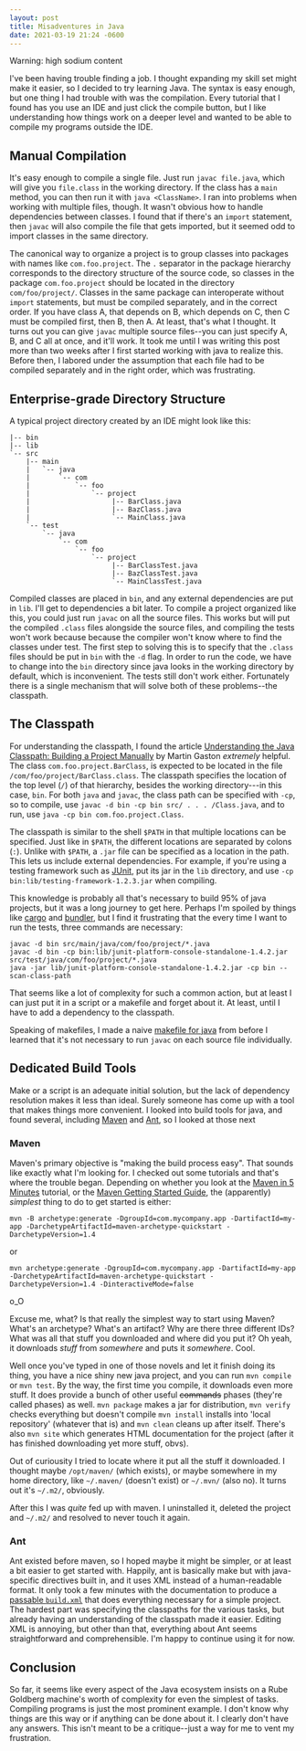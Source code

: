 ```yaml
---
layout: post
title: Misadventures in Java
date: 2021-03-19 21:24 -0600
---
```


Warning: high sodium content

I've been having trouble finding a job.
I thought expanding my skill set might make it easier,
so I decided to try learning Java.
The syntax is easy enough, but one thing I had trouble with was the compilation.
Every tutorial that I found has you use an IDE
and just click the compile button,
but I like understanding how things work on a deeper level
and wanted to be able to compile my programs outside the IDE.

## Manual Compilation

It's easy enough to compile a single file.
Just run `javac file.java`, which will give you `file.class`
in the working directory.
If the class has a `main` method, you can then run it with `java <ClassName>`.
I ran into problems when working with multiple files, though.
It wasn't obvious how to handle dependencies between classes.
I found that if there's an `import` statement,
then `javac` will also compile the file that gets imported,
but it seemed odd to import classes in the same directory.

The canonical way to organize a project is to group classes into packages
with names like `com.foo.project`.
The `.` separator in the package hierarchy corresponds to
the directory structure of the source code,
so classes in the package `com.foo.project` should be located in the directory
`com/foo/project/`.
Classes in the same package can interoperate without `import` statements,
but must be compiled separately, and in the correct order.
If you have class A, that depends on B, which depends on C,
then C must be compiled first, then B, then A.
At least, that's what I thought.
It turns out you can give `javac` multiple source files--you can just
specify A, B, and C all at once, and it'll work.
It took me until I was writing this post
more than two weeks after I first started working with java to realize this.
Before then, I labored under the assumption that
each file had to be compiled separately and in the right order,
which was frustrating.

## Enterprise-grade Directory Structure

A typical project directory created by an IDE might look like this:
```
|-- bin
|-- lib
`-- src
    |-- main
    |   `-- java
    |       `-- com
    |           `-- foo
    |               `-- project
    |                    |-- BarClass.java
    |                    |-- BazClass.java
    |                    `-- MainClass.java
    `-- test
        `-- java
            `-- com
                `-- foo
                    `-- project
                         |-- BarClassTest.java
                         |-- BazClassTest.java
                         `-- MainClassTest.java
```
Compiled classes are placed in `bin`,
and any external dependencies are put in `lib`.
I'll get to dependencies a bit later.
To compile a project organized like this,
you could just run `javac`
on all the source files.
This works but will put the compiled `.class` files alongside the source files,
and compiling the tests won't work because
because the compiler won't know where to find the classes under test.
The first step to solving this is to specify
that the `.class` files should be put in `bin` with the `-d` flag.
In order to run the code, we have to change into the `bin` directory
since java looks in the working directory by default, which is inconvenient.
The tests still don't work either.
Fortunately there is a single mechanism
that will solve both of these problems--the classpath.

## The Classpath

For understanding the classpath, I found the article
[Understanding the Java Classpath: Building a Project Manually][classpath]
by Martin Gaston _extremely_ helpful.
The class `com.foo.project.BarClass`, is expected to be located in
the file `/com/foo/project/BarClass.class`.
The classpath specifies the location of the top level (`/`) of that hierarchy,
besides the working directory---in this case, `bin`.
For both `java` and `javac`, the class path can be specified with `-cp`,
so to compile, use `javac -d bin -cp bin src/ . . . /Class.java`,
and to run, use `java -cp bin com.foo.project.Class`.

[classpath]: https://dev.to/martingaston/understanding-the-java-classpath-building-a-project-manually-3c3l

The classpath is similar to the shell `$PATH`
in that multiple locations can be specified.
Just like in `$PATH`, the different locations are separated by colons (`:`).
Unlike with `$PATH`, a `.jar` file can be specified as a location in the path.
This lets us include external dependencies.
For example, if you're using a testing framework such as [JUnit],
put its jar in the `lib` directory,
and use `-cp bin:lib/testing-framework-1.2.3.jar` when compiling.

[JUnit]: https://junit.org/junit5/

This knowledge is probably all that's necessary to build 95% of java projects,
but it was a long journey to get here.
Perhaps I'm spoiled by things like [cargo] and [bundler],
but I find it frustrating that the every time I want to run the tests,
three commands are necessary:
```shell
javac -d bin src/main/java/com/foo/project/*.java
javac -d bin -cp bin:lib/junit-platform-console-standalone-1.4.2.jar src/test/java/com/foo/project/*.java
java -jar lib/junit-platform-console-standalone-1.4.2.jar -cp bin --scan-class-path
```
That seems like a lot of complexity for such a common action,
but at least I can just put it in a script or a makefile
and forget about it.
At least, until I have to add a dependency to the classpath.

Speaking of makefiles, I made a naive [makefile for java][makefile]
from before I learned that it's not necessary to run `javac`
on each source file individually.

[cargo]: https://doc.rust-lang.org/cargo/
[bundler]: https://bundler.io/
[makefile]: https://gist.github.com/robbystk/d4dc87c48505cfd31bea921cc19f5f9a

## Dedicated Build Tools

Make or a script is an adequate initial solution,
but the lack of dependency resolution makes it less than ideal.
Surely someone has come up with a tool that makes things more convenient.
I looked into build tools for java, and found several,
including [Maven] and [Ant], so I looked at those next

[Maven]: https://maven.apache.org/
[Ant]: https://ant.apache.org/

### Maven

Maven's primary objective is "making the build process easy".
That sounds like exactly what I'm looking for.
I checked out some tutorials and that's where the trouble began.
Depending on whether you look at the [Maven in 5 Minutes] tutorial,
or the [Maven Getting Started Guide],
the (apparently) _simplest_ thing to do to get started is either:
```shell
mvn -B archetype:generate -DgroupId=com.mycompany.app -DartifactId=my-app -DarchetypeArtifactId=maven-archetype-quickstart -DarchetypeVersion=1.4
```
or
```shell
mvn archetype:generate -DgroupId=com.mycompany.app -DartifactId=my-app -DarchetypeArtifactId=maven-archetype-quickstart -DarchetypeVersion=1.4 -DinteractiveMode=false
```

[Maven in 5 Minutes]: https://maven.apache.org/guides/getting-started/maven-in-five-minutes.html
[Maven Getting Started Guide]: https://maven.apache.org/guides/getting-started/index.html

o\_O

Excuse me, what?
Is that really the simplest way to start using Maven?
What's an archetype?
What's an artifact?
Why are there three different IDs?
What was all that stuff you downloaded and where did you put it?
Oh yeah, it downloads _stuff_ from _somewhere_ and puts it _somewhere_. Cool.

Well once you've typed in one of those novels
and let it finish doing its thing,
you have a nice shiny new java project,
and you can run `mvn compile` or `mvn test`.
By the way, the first time you compile, it downloads even more stuff.
It does provide a bunch of other useful ~~commands~~ phases
(they're called phases) as well.  `mvn package` makes a jar for distribution,
`mvn verify` checks everything but doesn't compile
`mvn install` installs into 'local repository' (whatever that is)
and `mvn clean` cleans up after itself.
There's also `mvn site` which generates HTML documentation for the project
(after it has finished downloading yet more stuff, obvs).

Out of curiousity I tried to locate where it put all the stuff it downloaded.
I thought maybe `/opt/maven/` (which exists),
or maybe somewhere in my home directory, like `~/.maven/` (doesn't exist)
or `~/.mvn/` (also no).
It turns out it's `~/.m2/`, obviously.

After this I was _quite_ fed up with maven.
I uninstalled it, deleted the project and `~/.m2/`
and resolved to never touch it again.

### Ant

Ant existed before maven, so I hoped maybe it might be simpler,
or at least a bit easier to get started with.
Happily, ant is basically make but with java-specific directives built in,
and it uses XML instead of a human-readable format.
It only took a few minutes with the documentation to produce
a [passable `build.xml`][build.xml]
that does everything necessary for a simple project.
The hardest part was specifying the classpaths for the various tasks,
but already having an understanding of the classpath made it easier.
Editing XML is annoying, but other than that,
everything about Ant seems straightforward and comprehensible.
I'm happy to continue using it for now.

[build.xml]: https://gist.github.com/robbystk/9727807ad3d1e765449504b1dcb62551

## Conclusion

So far, it seems like every aspect of the Java ecosystem
insists on a Rube Goldberg machine's worth of complexity
for even the simplest of tasks.
Compiling programs is just the most prominent example.
I don't know why things are this way or if anything can be done about it.
I clearly don't have any answers.
This isn't meant to be a critique--just a way for me to vent my frustration.
